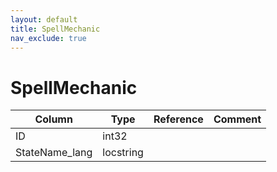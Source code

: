 ```yaml
---
layout: default
title: SpellMechanic
nav_exclude: true
---
```

# SpellMechanic

| Column | Type | Reference | Comment |
|--------|------|-----------|---------|
|ID|int32|||
|StateName_lang|locstring|||
